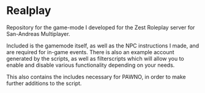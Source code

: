 # Realplay
Repository for the game-mode I developed for the Zest Roleplay server for San-Andreas Multiplayer. 

Included is the gamemode itself, as well as the NPC instructions I made, and are required for in-game events. There is also an example account generated by the scripts, as well as filterscripts which will allow you to enable and disable various functionality depending on your needs.

This also contains the includes necessary for PAWNO, in order to make further additions to the script.
